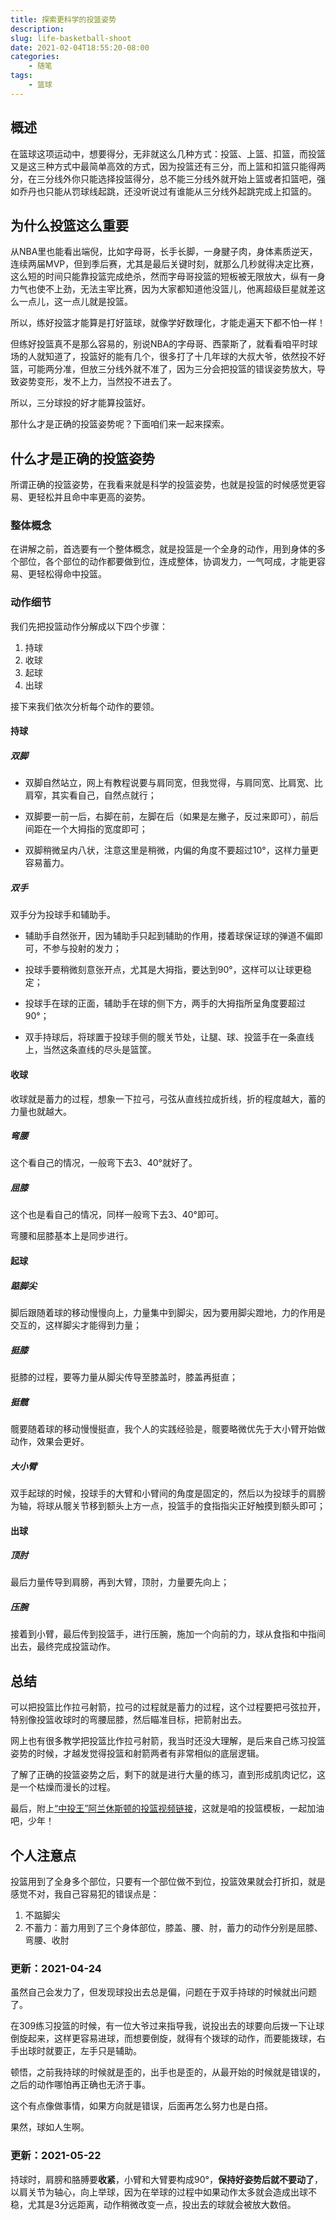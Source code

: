```yaml
---
title: 探索更科学的投篮姿势
description: 
slug: life-basketball-shoot
date: 2021-02-04T18:55:20-08:00
categories:
    - 随笔
tags:
    - 篮球
---
```


## 概述

在篮球这项运动中，想要得分，无非就这么几种方式：投篮、上篮、扣篮，而投篮又是这三种方式中最简单高效的方式，因为投篮还有三分，而上篮和扣篮只能得两分，在三分线外你只能选择投篮得分，总不能三分线外就开始上篮或者扣篮吧，强如乔丹也只能从罚球线起跳，还没听说过有谁能从三分线外起跳完成上扣篮的。

## 为什么投篮这么重要

从NBA里也能看出端倪，比如字母哥，长手长脚，一身腱子肉，身体素质逆天，连续两届MVP，但到季后赛，尤其是最后关键时刻，就那么几秒就得决定比赛，这么短的时间只能靠投篮完成绝杀，然而字母哥投篮的短板被无限放大，纵有一身力气也使不上劲，无法主宰比赛，因为大家都知道他没篮儿，他离超级巨星就差这么一点儿，这一点儿就是投篮。

所以，练好投篮才能算是打好篮球，就像学好数理化，才能走遍天下都不怕一样！

但练好投篮真不是那么容易的，别说NBA的字母哥、西蒙斯了，就看看咱平时球场的人就知道了，投篮好的能有几个，很多打了十几年球的大叔大爷，依然投不好篮，可能两分准，但放三分线外就不准了，因为三分会把投篮的错误姿势放大，导致姿势变形，发不上力，当然投不进去了。

所以，三分球投的好才能算投篮好。

那什么才是正确的投篮姿势呢？下面咱们来一起来探索。

## 什么才是正确的投篮姿势

所谓正确的投篮姿势，在我看来就是科学的投篮姿势，也就是投篮的时候感觉更容易、更轻松并且命中率更高的姿势。

### 整体概念

在讲解之前，首选要有一个整体概念，就是投篮是一个全身的动作，用到身体的多个部位，各个部位的动作都要做到位，连成整体，协调发力，一气呵成，才能更容易、更轻松得命中投篮。

### 动作细节

我们先把投篮动作分解成以下四个步骤：

1. 持球
2. 收球
3. 起球
4. 出球

接下来我们依次分析每个动作的要领。

#### 持球

##### 双脚

- 双脚自然站立，网上有教程说要与肩同宽，但我觉得，与肩同宽、比肩宽、比肩窄，其实看自己，自然点就行；

- 双脚要一前一后，右脚在前，左脚在后（如果是左撇子，反过来即可），前后间距在一个大拇指的宽度即可；
- 双脚稍微呈内八状，注意这里是稍微，内偏的角度不要超过10°，这样力量更容易蓄力。

##### 双手

双手分为投球手和辅助手。

- 辅助手自然张开，因为辅助手只起到辅助的作用，搂着球保证球的弹道不偏即可，不参与投射的发力；

- 投球手要稍微刻意张开点，尤其是大拇指，要达到90°，这样可以让球更稳定；

- 投球手在球的正面，辅助手在球的侧下方，两手的大拇指所呈角度要超过90°；

- 双手持球后，将球置于投球手侧的髋关节处，让腿、球、投篮手在一条直线上，当然这条直线的尽头是篮筐。

  

#### 收球

收球就是蓄力的过程，想象一下拉弓，弓弦从直线拉成折线，折的程度越大，蓄的力量也就越大。

##### 弯腰

这个看自己的情况，一般弯下去3、40°就好了。

##### 屈膝

这个也是看自己的情况，同样一般弯下去3、40°即可。

弯腰和屈膝基本上是同步进行。

#### 起球

##### 踮脚尖

脚后跟随着球的移动慢慢向上，力量集中到脚尖，因为要用脚尖蹬地，力的作用是交互的，这样脚尖才能得到力量；

##### 挺膝

挺膝的过程，要等力量从脚尖传导至膝盖时，膝盖再挺直；

##### 挺髋

髋要随着球的移动慢慢挺直，我个人的实践经验是，髋要略微优先于大小臂开始做动作，效果会更好。

##### 大小臂

双手起球的时候，投球手的大臂和小臂间的角度是固定的，然后以为投球手的肩膀为轴，将球从髋关节移到额头上方一点，投篮手的食指指尖正好触摸到额头即可；

#### 出球

##### 顶肘

最后力量传导到肩膀，再到大臂，顶肘，力量要先向上；

##### 压腕

接着到小臂，最后传到投篮手，进行压腕，施加一个向前的力，球从食指和中指间出去，最终完成投篮动作。

## 总结

可以把投篮比作拉弓射箭，拉弓的过程就是蓄力的过程，这个过程要把弓弦拉开，特别像投篮收球时的弯腰屈膝，然后瞄准目标，把箭射出去。

网上也有很多教学把投篮比作拉弓射箭，我当时还没大理解，是后来自己练习投篮姿势的时候，才越发觉得投篮和射箭两者有非常相似的底层逻辑。

了解了正确的投篮姿势之后，剩下的就是进行大量的练习，直到形成肌肉记忆，这是一个枯燥而漫长的过程。

最后，附上[“中投王”阿兰休斯顿的投篮视频链接](https://m.zhibo8.cc/nba/2020/1231-eb5df54-svideo.htm)，这就是咱的投篮模板，一起加油吧，少年！

## 个人注意点

投篮用到了全身多个部位，只要有一个部位做不到位，投篮效果就会打折扣，就是感觉不对，我自己容易犯的错误点是：

1. 不踮脚尖
2. 不蓄力：蓄力用到了三个身体部位，膝盖、腰、肘，蓄力的动作分别是屈膝、弯腰、收肘

### 更新：2021-04-24

虽然自己会发力了，但发现球投出去总是偏，问题在于双手持球的时候就出问题了。

在309练习投篮的时候，有一位大爷过来指导我，说投出去的球要向后拨一下让球倒旋起来，这样更容易进球，而想要倒旋，就得有个拨球的动作，而要能拨球，右手出球时就要正，左手只是辅助。

顿悟，之前我持球的时候就是歪的，出手也是歪的，从最开始的时候就是错误的，之后的动作哪怕再正确也无济于事。

这个有点像做事情，如果方向就是错误，后面再怎么努力也是白搭。

果然，球如人生啊。

### 更新：2021-05-22

持球时，肩膀和胳膊要**收紧**，小臂和大臂要构成90°，**保持好姿势后就不要动了**，以肩关节为轴心，向上举球，因为在举球的过程中如果动作太多就会造成出球不稳，尤其是3分远距离，动作稍微改变一点，投出去的球就会被放大数倍。